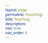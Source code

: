 ```yaml
---
layout: page
permalink: /teaching/
title: Teaching
description: 
nav: true
nav_order: 6
---
```



<head>
    <meta charset="UTF-8">
    <meta name="viewport" content="width=device-width, initial-scale=1.0">
    <link rel="stylesheet" href="https://cdnjs.cloudflare.com/ajax/libs/font-awesome/6.4.0/css/all.min.css">
    <style>
        * {
            margin: 0;
            padding: 0;
            box-sizing: border-box;
            font-family: 'Segoe UI', Tahoma, Geneva, Verdana, sans-serif;
        }
        
        .container {
            max-width: 1000px;
            margin: 0 auto;
        }
        
        header {
            margin-bottom: 3rem;
        }
        
        .courses-container {
            display: flex;
            flex-direction: column;
            gap: 1.5rem;
        }
        
        .course-card {
            border: 1px solid #e0e6ed;
            background: var(--global-card-bg-color);
            box-shadow: 0 10px 30px rgba(0, 0, 0, 0.08);
            padding: 1.8rem;
            display: flex;
            align-items: flex-start;
            transition: transform 0.3s ease, box-shadow 0.3s ease;
            position: relative;
            overflow: hidden;
        }
        
        .course-card:hover {
            transform: translateY(-5px);
            box-shadow: 0 15px 35px rgba(0, 0, 0, 0.12);
        }
        
        .course-card::before {
            content: '';
            position: absolute;
            top: 0;
            left: 0;
            width: 6px;
            height: 100%;
            background: linear-gradient(to bottom, #3498db, #2c3e50);
        }
        
        .course-icon {
            background: linear-gradient(135deg, #3498db 0%, #2c3e50 100%);
            width: 60px;
            height: 60px;
            border-radius: 50%;
            display: flex;
            align-items: center;
            justify-content: center;
            margin-right: 1.5rem;
            flex-shrink: 0;
        }
        
        .course-icon i {
            font-size: 1.8rem;
            color: white;
        }
        
        .course-content {
            flex-grow: 1;
        }
        
        .course-title {
            font-size: 1.5rem;
            color: var(--global-theme-color);
            margin-bottom: 0.8rem;
            font-weight: 600;
        }
        
        .course-period {
            display: inline-block;
            background: linear-gradient(to right, #e3f2fd, #bbdefb);
            color: #1565c0;
            padding: 0.4rem 1rem;
            border-radius: 20px;
            font-size: 0.9rem;
            font-weight: 500;
            margin-bottom: 1rem;
        }
        
        .semester-tags {
            display: flex;
            flex-wrap: wrap;
            gap: 0.6rem;
            margin-top: 1rem;
        }
        
        .semester-tag {
            background: #f5f7fa;
            padding: 0.4rem 0.8rem;
            border-radius: 6px;
            font-size: 0.85rem;
            display: flex;
            align-items: center;
            border: 1px solid #e0e6ed;
        }
        
        .semester-tag i {
            margin-right: 0.4rem;
            color: #3498db;
            font-size: 0.7rem;
        }
        
        .spring {
            background: #e8f5e9;
            color: #388e3c;
            border-color: #c8e6c9;
        }
        
        .fall {
            background: #e3f2fd;
            color: #1565c0;
            border-color: #bbdefb;
        }
        
        .graduated {
            background: #f3e5f5;
            color: #7b1fa2;
            border-color: #e1bee7;
        }
        
        footer {
            text-align: center;
            margin-top: 3rem;
            color: #7f8c8d;
            font-size: 0.9rem;
        }
        
        @media (max-width: 768px) {
            .course-card {
                flex-direction: column;
                align-items: center;
                text-align: center;
            }
            
            .course-icon {
                margin-right: 0;
                margin-bottom: 1.2rem;
            }
            
            .semester-tags {
                justify-content: center;
            }
        }
    </style>
</head>
<body>
    <div class="container">
        <div class="courses-container">   
            <div class="course-card">
                <div class="course-icon">
                    <i class="fas fa-calculator"></i>
                </div>
                <div class="course-content">
                    <h2 class="course-title">Numerical Analysis</h2>
                    <span class="course-period">Fall 2016 - 2025</span>
                    <p>Advanced course covering numerical methods for solving mathematical problems, including interpolation, differentiation, integration, and differential equations.</p>
                </div>
            </div>
            <div class="course-card">
                <div class="course-icon">
                    <i class="fas fa-brain"></i>
                </div>
                <div class="course-content">
                    <h2 class="course-title">Mathematical Logics</h2>
                    <span class="course-period">Graduated Courses</span>
                    <p>Graduate-level course exploring advanced topics in mathematical logic, including set theory, model theory, and proof theory.</p>
                    <div class="semester-tags">
                        <span class="semester-tag spring"><i class="fas fa-seedling"></i> Spring 2017</span>
                        <span class="semester-tag spring"><i class="fas fa-seedling"></i> Spring 2024</span>
                        <span class="semester-tag spring"><i class="fas fa-seedling"></i> Spring 2025</span>
                        <span class="semester-tag fall"><i class="fas fa-leaf"></i> Fall 2017</span>
                        <span class="semester-tag fall"><i class="fas fa-leaf"></i> Fall 2018</span>
                        <span class="semester-tag fall"><i class="fas fa-leaf"></i> Fall 2019</span>
                        <span class="semester-tag fall"><i class="fas fa-leaf"></i> Fall 2020</span>
                        <span class="semester-tag fall"><i class="fas fa-leaf"></i> Fall 2021</span>
                        <span class="semester-tag fall"><i class="fas fa-leaf"></i> Fall 2022</span>
                    </div>
                </div>
            </div>
            <div class="course-card">
                <div class="course-icon">
                    <i class="fas fa-network-wired"></i>
                </div>
                <div class="course-content">
                    <h2 class="course-title">Distributed Computation</h2>
                    <span class="course-period">Spring 2017</span>
                    <p>Course focusing on the principles and practices of distributed computing systems, including algorithms, architectures, and consistency models.</p>
                </div>
            </div>
        </div>
    </div>
</body>